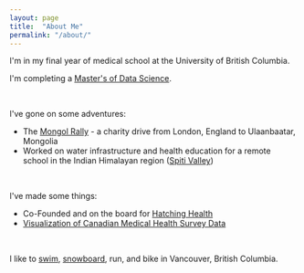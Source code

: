 ```yaml
---
layout: page
title:  "About Me"
permalink: "/about/"
---
```


I'm in my final year of medical school at the University of British Columbia.  

I'm completing a [Master's of Data Science](https://masterdatascience.science.ubc.ca/).  

<br>


I've gone on some adventures:

* The [Mongol Rally](http://www.theadventurists.com/mongol-rally-where-and-when/) - a charity drive from London, England to Ulaanbaatar, Mongolia  
* Worked on water infrastructure and health education for a remote school in the Indian Himalayan region ([Spiti Valley](https://en.wikipedia.org/wiki/Spiti_Valley))  

<br>

I've made some things:

* Co-Founded and on the board for [Hatching Health](http://www.hatchinghealth.com/)
* [Visualization of Canadian Medical Health Survey Data](https://raffrica.shinyapps.io/cad_mental_health_viz/)

<br>

I like to [swim](http://vancouver.ca/parks-recreation-culture/kitsilano-pool.aspx), [snowboard](https://www.whistlerblackcomb.com/), run, and bike in Vancouver, British Columbia.  
